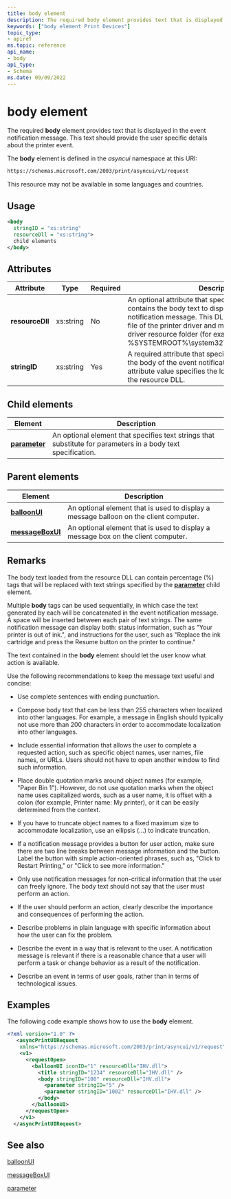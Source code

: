 ```yaml
---
title: body element
description: The required body element provides text that is displayed in the event notification message.
keywords: ["body element Print Devices"]
topic_type:
- apiref
ms.topic: reference
api_name:
- body
api_type:
- Schema
ms.date: 09/09/2022
---
```


# body element

The required **body** element provides text that is displayed in the event notification message. This text should provide the user specific details about the printer event.

The **body** element is defined in the *asyncui* namespace at this URI:

```xml
https://schemas.microsoft.com/2003/print/asyncui/v1/request
```

This resource may not be available in some languages and countries.

## Usage

```xml
<body
  stringID = "xs:string"
  resourceDll = "xs:string">
  child elements
</body>
```

## Attributes

| Attribute | Type | Required | Description |
|--|--|--|--|
| **resourceDll** | xs:string | No | An optional attribute that specifies a resource DLL that contains the body text to display in the event notification message. This DLL should be a dependent file of the printer driver and must be present in the driver resource folder (for example, %SYSTEMROOT%\system32\spool\drivers\w32x86\3). |
| **stringID** | xs:string | Yes | A required attribute that specifies the text to display in the body of the event notification message. The attribute value specifies the location of the text string in the resource DLL. |

## Child elements

| Element | Description |
|--|--|
| [**parameter**](parameter.md) | An optional element that specifies text strings that substitute for parameters in a body text specification. |

## Parent elements

| Element | Description |
|--|--|
| [**balloonUI**](balloonui.md) | An optional element that is used to display a message balloon on the client computer. |
| [**messageBoxUI**](messageboxui.md) | An optional element that is used to display a message box on the client computer. |

## Remarks

The body text loaded from the resource DLL can contain percentage (%) tags that will be replaced with text strings specified by the [**parameter**](parameter.md) child element.

Multiple **body** tags can be used sequentially, in which case the text generated by each will be concatenated in the event notification message. A space will be inserted between each pair of text strings. The same notification message can display both: status information, such as "Your printer is out of ink.", and instructions for the user, such as "Replace the ink cartridge and press the Resume button on the printer to continue."

The text contained in the **body** element should let the user know what action is available.

Use the following recommendations to keep the message text useful and concise:

- Use complete sentences with ending punctuation.

- Compose body text that can be less than 255 characters when localized into other languages. For example, a message in English should typically not use more than 200 characters in order to accommodate localization into other languages.

- Include essential information that allows the user to complete a requested action, such as specific object names, user names, file names, or URLs. Users should not have to open another window to find such information.

- Place double quotation marks around object names (for example, "Paper Bin 1"). However, do not use quotation marks when the object name uses capitalized words, such as a user name, it is offset with a colon (for example, Printer name: My printer), or it can be easily determined from the context.

- If you have to truncate object names to a fixed maximum size to accommodate localization, use an ellipsis (...) to indicate truncation.

- If a notification message provides a button for user action, make sure there are two line breaks between message information and the button. Label the button with simple action-oriented phrases, such as, "Click to Restart Printing," or "Click to see more information."

- Only use notification messages for non-critical information that the user can freely ignore. The body text should not say that the user must perform an action.

- If the user should perform an action, clearly describe the importance and consequences of performing the action.

- Describe problems in plain language with specific information about how the user can fix the problem.

- Describe the event in a way that is relevant to the user. A notification message is relevant if there is a reasonable chance that a user will perform a task or change behavior as a result of the notification.

- Describe an event in terms of user goals, rather than in terms of technological issues.

## Examples

The following code example shows how to use the **body** element.

```xml
<?xml version="1.0" ?>
   <asyncPrintUIRequest
    xmlns="https://schemas.microsoft.com/2003/print/asyncui/v1/request">
    <v1>
      <requestOpen>
        <balloonUI iconID="1" resourceDll="IHV.dll">
          <title stringID="1234" resourceDll="IHV.dll" />
          <body stringID="100" resourceDll="IHV.dll">
            <parameter stringID="5" />
            <parameter stringID="1002" resourceDll="IHV.dll" />
          </body>
        </balloonUI>
      </requestOpen>
    </v1>
  </asyncPrintUIRequest>
```

## See also

[balloonUI](balloonui.md)

[messageBoxUI](messageboxui.md)

[parameter](parameter.md)
